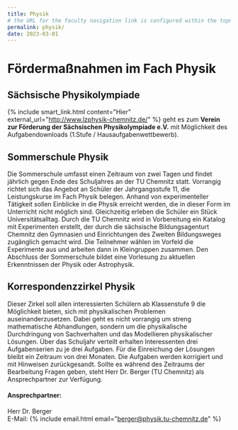 ```yaml
---
title: Physik
# the URL for the faculty navigation link is configured within the topnav and must be the same as this permalink
permalink: physik/
date: 2023-03-01
---
```


# Fördermaßnahmen im Fach Physik

## Sächsische Physikolympiade

{% include smart_link.html content="Hier" external_url="http://www.lzphysik-chemnitz.de/" %} geht es zum **Verein zur Förderung der Sächsischen Physikolympiade e.V.**
mit Möglichkeit des Aufgabendownloads (1.Stufe / Hausaufgabenwettbewerb).

## Sommerschule Physik

Die Sommerschule umfasst einen Zeitraum von zwei Tagen und findet jährlich gegen Ende des Schuljahres an der TU Chemnitz
statt. Vorrangig richtet sich das Angebot an Schüler der Jahrgangsstufe 11, die Leistungskurse im Fach Physik belegen.
Anhand von experimenteller Tätigkeit sollen Einblicke in die Physik erreicht werden, die in dieser Form im Unterricht
nicht möglich sind. Gleichzeitig erleben die Schüler ein Stück Universitätsalltag.
Durch die TU Chemnitz wird in Vorbereitung ein Katalog mit Experimenten erstellt, der durch die sächsische
Bildungsagenturt Chemnitz den Gymnasien und Einrichtungen des Zweiten Bildungsweges zugänglich gemacht wird. Die
Teilnehmer wählen im Vorfeld die Experimente aus und arbeiten dann in Kleingruppen zusammen.
Den Abschluss der Sommerschule bildet eine Vorlesung zu aktuellen Erkenntnissen der Physik oder Astrophysik.

## Korrespondenzzirkel Physik

Dieser Zirkel soll allen interessierten Schülern ab Klassenstufe 9 die Möglichkeit bieten, sich mit physikalischen
Problemen auseinanderzusetzen. Dabei geht es nicht vorrangig um streng mathematische Abhandlungen, sondern um die
physikalische Durchdringung von Sachverhalten und das Modellieren physikalischer Lösungen.
Über das Schuljahr verteilt erhalten Interessenten drei Aufgabenserien zu je drei Aufgaben. Für die Einreichung der
Lösungen bleibt ein Zeitraum von drei Monaten. Die Aufgaben werden korrigiert und mit Hinweisen zurückgesandt.
Sollte es während des Zeitraums der Bearbeitung Fragen geben, steht Herr Dr. Berger (TU Chemnitz) als Ansprechpartner
zur Verfügung.

#### Ansprechpartner:

Herr Dr. Berger<br>
E-Mail: {% include email.html email="berger@physik.tu-chemnitz.de" %}